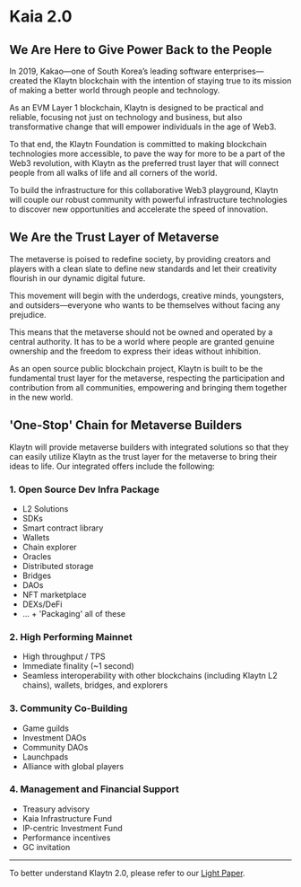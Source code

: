 # Kaia 2.0

## We Are Here to Give Power Back to the People <a id="klaytn2"></a>

In 2019, Kakao—one of South Korea’s leading software enterprises—created the Klaytn blockchain with the intention of staying true to its mission of making a better world through people and technology.

As an EVM Layer 1 blockchain, Klaytn is designed to be practical and reliable, focusing not just on technology and business, but also transformative change that will empower individuals in the age of Web3.

To that end, the Klaytn Foundation is committed to making blockchain technologies more accessible, to pave the way for more to be a part of the Web3 revolution, with Klaytn as the preferred trust layer that will connect people from all walks of life and all corners of the world.

To build the infrastructure for this collaborative Web3 playground, Klaytn will couple our robust community with powerful infrastructure technologies to discover new opportunities and accelerate the speed of innovation.

## We Are the Trust Layer of Metaverse <a id="trustlayer"></a>

The metaverse is poised to redefine society, by providing creators and players with a clean slate to define new standards and let their creativity flourish in our dynamic digital future.

This movement will begin with the underdogs, creative minds, youngsters, and outsiders—everyone who wants to be themselves without facing any prejudice.

This means that the metaverse should not be owned and operated by a central authority. It has to be a world where people are granted genuine ownership and the freedom to express their ideas without inhibition.

As an open source public blockchain project, Klaytn is built to be the fundamental trust layer for the metaverse, respecting the participation and contribution from all communities, empowering and bringing them together in the new world.

## 'One-Stop' Chain for Metaverse Builders <a id="one-stop-chain-for-metaverse-builders"></a>

Klaytn will provide metaverse builders with integrated solutions so that they
can easily utilize Klaytn as the trust layer for the metaverse to bring their ideas to life. Our integrated offers include the following:

### 1. Open Source Dev Infra Package <a id="open-source-dev-infra-package"></a>

- L2 Solutions
- SDKs
- Smart contract library
- Wallets
- Chain explorer
- Oracles
- Distributed storage
- Bridges
- DAOs
- NFT marketplace
- DEXs/DeFi
- ... + 'Packaging' all of these

### 2. High Performing Mainnet <a id="high-performing-mainnet"></a>

- High throughput / TPS
- Immediate finality (\~1 second)
- Seamless interoperability with other blockchains (including Klaytn L2 chains), wallets, bridges, and explorers

### 3. Community Co-Building <a id="community-co-building"></a>

- Game guilds
- Investment DAOs
- Community DAOs
- Launchpads
- Alliance with global players

### 4. Management and Financial Support <a id="management-and-financial-support"></a>

- Treasury advisory
- Kaia Infrastructure Fund
- IP-centric Investment Fund
- Performance incentives
- GC invitation

---

To better understand Klaytn 2.0, please refer to our [Light Paper](https://klaytn.foundation/wp-content/uploads/2022/01/Klaytn-2.0_Light-Paper-20220128.pdf).
